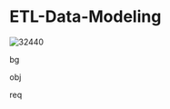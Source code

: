 # ETL-Data-Modeling

![32440](https://github.com/NmaxDiesel/ETL-Data-Modeling/assets/123163060/5869774c-e17b-4904-b8a9-8912cbc0aa71)

bg

obj


req
